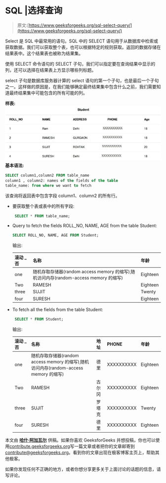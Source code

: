# SQL |选择查询

> 原文:[https://www.geeksforgeeks.org/sql-select-query/](https://www.geeksforgeeks.org/sql-select-query/)

Select 是 SQL 中最常用的语句。SQL 中的 SELECT 语句用于从数据库中检索或获取数据。我们可以获取整个表，也可以根据特定的规则获取。返回的数据存储在结果表中。这个结果表也被称为结果集。

使用 SELECT 命令语句的 SELECT 子句，我们可以指定要在查询结果中显示的列，还可以选择在结果表上方显示哪些列标题。

select 子句是数据库服务器计算的 select 语句的第一个子句，也是最后一个子句之一。这样做的原因是，在我们能够确定最终结果集中包含什么之前，我们需要知道最终结果集中可能包含的所有可能的列。

**样表:**
[![table](img/50c96689a81f987c0ce6f2dc13ca8c20.png)](https://media.geeksforgeeks.org/wp-content/cdn-uploads/table.jpg) 
**基本语法:**

```sql
SELECT column1,column2 FROM table_name 
column1 , column2: names of the fields of the table
table_name: from where we want to fetch
```

该查询将返回表中包含字段 column1、column2 的所有行。

*   要获取整个表或表中的所有字段:

    ```sql
     SELECT * FROM table_name;
    ```

*   Query to fetch the fields ROLL_NO, NAME, AGE from the table Student:

    ```sql
    SELECT ROLL_NO, NAME, AGE FROM Student;
    ```

    输出:

    | **滚动 _ 否** | **名称** | **年龄** |
    | --- | --- | --- |
    | one | 随机存取存储器(random access memory 的缩写)ˌ随机访问内存(random-access memory 的缩写) | Eighteen |
    | Two | RAMESH | Eighteen |
    | three | SUJIT | Twenty |
    | four | SURESH | Eighteen |

*   To fetch all the fields from the table Student:

    ```sql
     SELECT * FROM Student;
    ```

    输出:

    | **滚动 _ 否** | **名称** | **地址** | **PHONE** | **年龄** |
    | --- | --- | --- | --- | --- |
    | one | 随机存取存储器(random access memory 的缩写)ˌ随机访问内存(random-access memory 的缩写) | 德里 | XXXXXXXXXX | Eighteen |
    | Two | RAMESH | 古尔冈 | XXXXXXXXXX | Eighteen |
    | three | SUJIT | 罗塔克 | XXXXXXXXXX | Twenty |
    | four | SURESH | 德里 | XXXXXXXXXX | Eighteen |

本文由 [**哈什·阿加瓦尔**](https://www.facebook.com/harsh.agarwal.16752) 供稿。如果你喜欢 GeeksforGeeks 并想投稿，你也可以使用[contribute.geeksforgeeks.org](http://www.contribute.geeksforgeeks.org)写一篇文章或者把你的文章邮寄到 contribute@geeksforgeeks.org。看到你的文章出现在极客博客主页上，帮助其他极客。

如果你发现任何不正确的地方，或者你想分享更多关于上面讨论的话题的信息，请写评论。